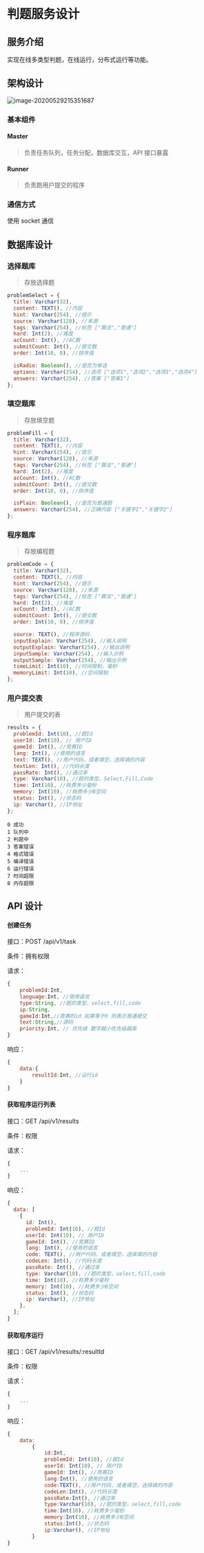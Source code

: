 # 判题服务设计

## 服务介绍

实现在线多类型判题，在线运行，分布式运行等功能。

## 架构设计

![image-20200529215351687](assets/image-20200529215351687.png)

### 基本组件

#### Master

> 负责任务队列，任务分配，数据库交互，API 接口暴露

#### Runner

> 负责跑用户提交的程序

### 通信方式

使用 socket 通信

## 数据库设计

### 选择题库

> 存放选择题

```js
problemSelect = {
  title: Varchar(32),
  content: TEXT(), //内容
  hint: Varchar(254), //提示
  source: Varchar(128), //来源
  tags: Varchar(254), //标签 ["算法","普通"]
  hard: Int(2), //难度
  acCount: Int(), //AC数
  submitCount: Int(), //提交数
  order: Int(10, 0), //排序值

  isRadio: Boolean(), //是否为单选
  options: Varchar(254), //选项 ["选项1","选项2","选项3","选项4"]
  answers: Varchar(254), //答案 ["答案1"]
};
```

### 填空题库

> 存放填空题

```js
problemFill = {
  title: Varchar(32),
  content: TEXT(), //内容
  hint: Varchar(254), //提示
  source: Varchar(128), //来源
  tags: Varchar(254), //标签 ["算法","普通"]
  hard: Int(2), //难度
  acCount: Int(), //AC数
  submitCount: Int(), //提交数
  order: Int(10, 0), //排序值

  isPlain: Boolean(), //是否为普通题
  answers: Varchar(254), //正确内容 ["关键字1","关键字2"]
};
```

### 程序题库

> 存放编程题

```js
problemCode = {
  title: Varchar(32),
  content: TEXT(), //内容
  hint: Varchar(254), //提示
  source: Varchar(128), //来源
  tags: Varchar(254), //标签 ["算法","普通"]
  hard: Int(2), //难度
  acCount: Int(), //AC数
  submitCount: Int(), //提交数
  order: Int(10, 0), //排序值

  source: TEXT(), //程序源码
  inputExplain: Varchar(254), //输入说明
  outputExplain: Varchar(254), //输出说明
  inputSample: Varchar(254), //输入示例
  outputSample: Varchar(254), //输出示例
  timeLimit: Int(10), //时间限制，毫秒
  memoryLimit: Int(10), //空间限制
};
```

### 用户提交表

> 用户提交的表

```js
results = {
  problemId: Int(10), //题Id
  userId: Int(10), // 用户ID
  gameId: Int(), //竞赛ID
  lang: Int(), //使用的语言
  text: TEXT(), //用户代码，或者填空，选择填的内容
  textLen: Int(), //代码长度
  passRate: Int(), //通过率
  type: Varchar(10), //题的类型，Select,Fill,Code
  time: Int(10), //耗费多少毫秒
  memory: Int(10), //耗费多少B空间
  status: Int(), //状态码
  ip: Varchar(), //IP地址
};
```

```
0 成功
1 队列中
2 判题中
3 答案错误
4 格式错误
5 编译错误
6 运行错误
7 时间超限
8 内存超限
```

## API 设计

#### 创建任务

接口：POST /api/v1/task

条件：拥有权限

请求：

```js
{
	problemId:Int,
	language:Int, //使用语言
    type:String, //题的类型，select,fill,code
	ip:String,
	gameId:Int,//竞赛的id 如果等于0 则表示普通提交
	text:String,//源码
    priority:Int, // 优先级 数字越小优先级越高
}
```

响应：

```js
{
	data:{
		resultId:Int, //运行id
	}
}
```

#### 获取程序运行列表

接口：GET /api/v1/results

条件：权限

请求：

```js
{
    ...
}
```

响应：

```js
{
  data: [
    {
      id: Int(),
      problemId: Int(10), //题Id
      userId: Int(10), // 用户ID
      gameId: Int(), //竞赛ID
      lang: Int(), //使用的语言
      code: TEXT(), //用户代码，或者填空，选择填的内容
      codeLen: Int(), //代码长度
      passRate: Int(), //通过率
      type: Varchar(10), //题的类型，select,fill,code
      time: Int(10), //耗费多少毫秒
      memory: Int(10), //耗费多少B空间
      status: Int(), //状态码
      ip: Varchar(), //IP地址
    },
  ];
}
```

#### 获取程序运行

接口：GET /api/v1/results/:resultId

条件：权限

请求：

```js
{
    ...
}
```

响应：

```js
{
	data:
		{
            id:Int,
            problemId: Int(10), //题Id
            userId: Int(10), // 用户ID
            gameId: Int(), //竞赛ID
            lang:Int(), //使用的语言
            code:TEXT(), //用户代码，或者填空，选择填的内容
            codeLen:Int(), //代码长度
            passRate:Int(), //通过率
            type:Varchar(10), //题的类型，select,fill,code
            time:Int(10), //耗费多少毫秒
            memory:Int(10), //耗费多少B空间
            status:Int(), //状态码
            ip:Varchar(), //IP地址
		}
}
```

